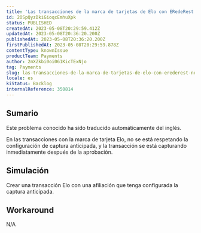 ```yaml
---
title: 'Las transacciones de la marca de tarjetas de Elo con ERedeRest no respetan la captura anticipada'
id: 2OSpQyzDkiGioqcEmhuXpk
status: PUBLISHED
createdAt: 2023-05-08T20:29:59.412Z
updatedAt: 2023-05-08T20:36:20.200Z
publishedAt: 2023-05-08T20:36:20.200Z
firstPublishedAt: 2023-05-08T20:29:59.878Z
contentType: knownIssue
productTeam: Payments
author: 2mXZkbi0oi061KicTExNjo
tag: Payments
slug: las-transacciones-de-la-marca-de-tarjetas-de-elo-con-erederest-no-respetan-la-captura-anticipada
locale: es
kiStatus: Backlog
internalReference: 350814
---
```


## Sumario

<div class="alert alert-info">
  <p>Este problema conocido ha sido traducido automáticamente del inglés.</p>
</div>


En las transacciones con la marca de tarjeta Elo, no se está respetando la configuración de captura anticipada, y la transacción se está capturando inmediatamente después de la aprobación.


##

## Simulación


Crear una transacción Elo con una afiliación que tenga configurada la captura anticipada.



## Workaround


N/A

